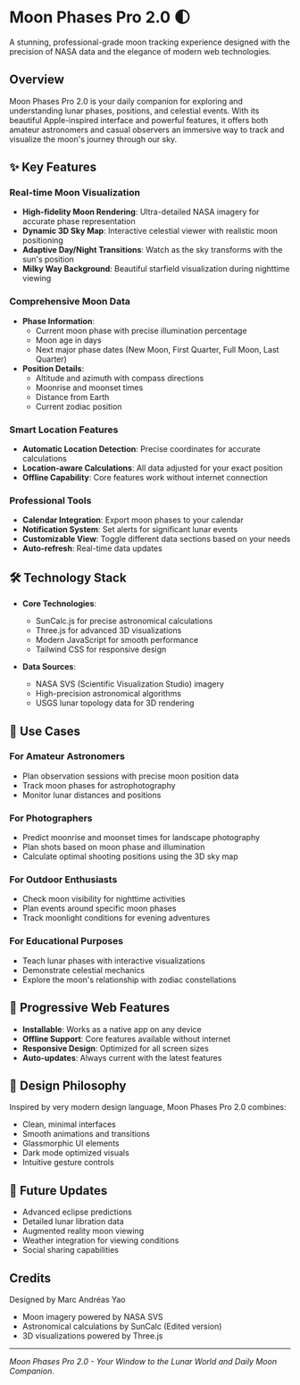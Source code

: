 # Moon Phases Pro 2.0 🌓

A stunning, professional-grade moon tracking experience designed with the precision of NASA data and the elegance of modern web technologies.

## Overview

Moon Phases Pro 2.0 is your daily companion for exploring and understanding lunar phases, positions, and celestial events. With its beautiful Apple-inspired interface and powerful features, it offers both amateur astronomers and casual observers an immersive way to track and visualize the moon's journey through our sky.

## ✨ Key Features

### Real-time Moon Visualization
- **High-fidelity Moon Rendering**: Ultra-detailed NASA imagery for accurate phase representation
- **Dynamic 3D Sky Map**: Interactive celestial viewer with realistic moon positioning
- **Adaptive Day/Night Transitions**: Watch as the sky transforms with the sun's position
- **Milky Way Background**: Beautiful starfield visualization during nighttime viewing

### Comprehensive Moon Data
- **Phase Information**: 
  - Current moon phase with precise illumination percentage
  - Moon age in days
  - Next major phase dates (New Moon, First Quarter, Full Moon, Last Quarter)
- **Position Details**:
  - Altitude and azimuth with compass directions
  - Moonrise and moonset times
  - Distance from Earth
  - Current zodiac position

### Smart Location Features
- **Automatic Location Detection**: Precise coordinates for accurate calculations
- **Location-aware Calculations**: All data adjusted for your exact position
- **Offline Capability**: Core features work without internet connection

### Professional Tools
- **Calendar Integration**: Export moon phases to your calendar
- **Notification System**: Set alerts for significant lunar events
- **Customizable View**: Toggle different data sections based on your needs
- **Auto-refresh**: Real-time data updates

## 🛠️ Technology Stack

- **Core Technologies**:
  - SunCalc.js for precise astronomical calculations
  - Three.js for advanced 3D visualizations
  - Modern JavaScript for smooth performance
  - Tailwind CSS for responsive design

- **Data Sources**:
  - NASA SVS (Scientific Visualization Studio) imagery
  - High-precision astronomical algorithms
  - USGS lunar topology data for 3D rendering

## 🎯 Use Cases

### For Amateur Astronomers
- Plan observation sessions with precise moon position data
- Track moon phases for astrophotography
- Monitor lunar distances and positions

### For Photographers
- Predict moonrise and moonset times for landscape photography
- Plan shots based on moon phase and illumination
- Calculate optimal shooting positions using the 3D sky map

### For Outdoor Enthusiasts
- Check moon visibility for nighttime activities
- Plan events around specific moon phases
- Track moonlight conditions for evening adventures

### For Educational Purposes
- Teach lunar phases with interactive visualizations
- Demonstrate celestial mechanics
- Explore the moon's relationship with zodiac constellations

## 💫 Progressive Web Features

- **Installable**: Works as a native app on any device
- **Offline Support**: Core features available without internet
- **Responsive Design**: Optimized for all screen sizes
- **Auto-updates**: Always current with the latest features

## 🎨 Design Philosophy

Inspired by very modern design language, Moon Phases Pro 2.0 combines:
- Clean, minimal interfaces
- Smooth animations and transitions
- Glassmorphic UI elements
- Dark mode optimized visuals
- Intuitive gesture controls

## 🔮 Future Updates

- Advanced eclipse predictions
- Detailed lunar libration data
- Augmented reality moon viewing
- Weather integration for viewing conditions
- Social sharing capabilities

## Credits

Designed by Marc Andréas Yao
- Moon imagery powered by NASA SVS
- Astronomical calculations by SunCalc (Edited version)
- 3D visualizations powered by Three.js

---

*Moon Phases Pro 2.0 - Your Window to the Lunar World and Daily Moon Companion.*
